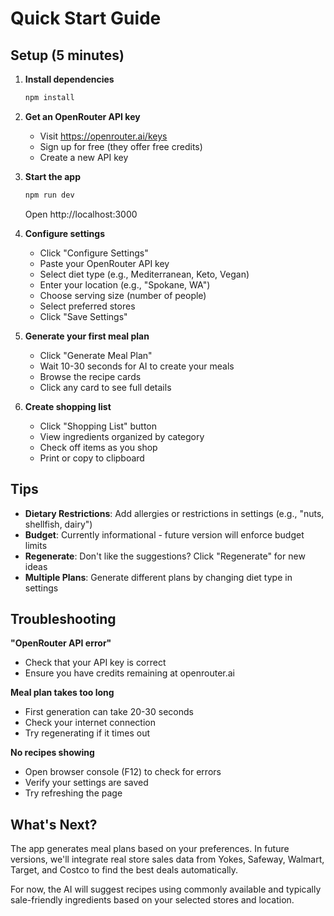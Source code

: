 # Quick Start Guide

## Setup (5 minutes)

1. **Install dependencies**
   ```bash
   npm install
   ```

2. **Get an OpenRouter API key**
   - Visit https://openrouter.ai/keys
   - Sign up for free (they offer free credits)
   - Create a new API key

3. **Start the app**
   ```bash
   npm run dev
   ```
   Open http://localhost:3000

4. **Configure settings**
   - Click "Configure Settings"
   - Paste your OpenRouter API key
   - Select diet type (e.g., Mediterranean, Keto, Vegan)
   - Enter your location (e.g., "Spokane, WA")
   - Choose serving size (number of people)
   - Select preferred stores
   - Click "Save Settings"

5. **Generate your first meal plan**
   - Click "Generate Meal Plan"
   - Wait 10-30 seconds for AI to create your meals
   - Browse the recipe cards
   - Click any card to see full details

6. **Create shopping list**
   - Click "Shopping List" button
   - View ingredients organized by category
   - Check off items as you shop
   - Print or copy to clipboard

## Tips

- **Dietary Restrictions**: Add allergies or restrictions in settings (e.g., "nuts, shellfish, dairy")
- **Budget**: Currently informational - future version will enforce budget limits
- **Regenerate**: Don't like the suggestions? Click "Regenerate" for new ideas
- **Multiple Plans**: Generate different plans by changing diet type in settings

## Troubleshooting

**"OpenRouter API error"**
- Check that your API key is correct
- Ensure you have credits remaining at openrouter.ai

**Meal plan takes too long**
- First generation can take 20-30 seconds
- Check your internet connection
- Try regenerating if it times out

**No recipes showing**
- Open browser console (F12) to check for errors
- Verify your settings are saved
- Try refreshing the page

## What's Next?

The app generates meal plans based on your preferences. In future versions, we'll integrate real store sales data from Yokes, Safeway, Walmart, Target, and Costco to find the best deals automatically.

For now, the AI will suggest recipes using commonly available and typically sale-friendly ingredients based on your selected stores and location.